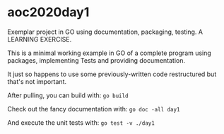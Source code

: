 # aoc2020day1
Exemplar project in GO using documentation, packaging, testing. A LEARNING EXERCISE.

This is a minimal working example in GO of a complete program using packages, implementing Tests and providing documentation.

It just so happens to use some previously-written code restructured but that's not important. 

After pulling, you can build with:
`go build`
  
Check out the fancy documentation with:
`go doc -all day1`
  
And execute the unit tests with:
`go test -v ./day1`
